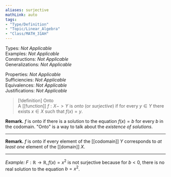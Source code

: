 ```yaml
---  
aliases: surjective  
mathLink: auto  
tags:  
- "Type/Definition"  
- "Topic/Linear_Algebra"  
- "Class/MATH_31AH"  
---  
```

Types: <i>Not Applicable</i>  
Examples: <i>Not Applicable</i>  
Constructions: <i>Not Applicable</i>  
Generalizations: <i>Not Applicable</i>  
  
Properties: <i>Not Applicable</i>  
Sufficiencies: <i>Not Applicable</i>  
Equivalences: <i>Not Applicable</i>  
Justifications: <i>Not Applicable</i>  
  
> [!definition] Onto  
> A [[function]] $f:X->Y$ is _onto_ (or _surjective_) if for every $y\in Y$ there exists $x\in X$ such that $f(x)=y$.  
  
**Remark.** $f$ is onto if there is a solution to the equation $f(x)=b$ for every $b$ in the codomain. "Onto" is a way to talk about the _existence of solutions_.  
  
---  
  
**Remark.** $f$ is onto if every element of the [[codomain]] $Y$ corresponds to _at least one_ element of the [[domain]] $X$.  
  
---  
  
*Example:* $F:\mathbb{R}\to\mathbb{R},f(x)=x^2$ is not surjective because for $b<0$, there is no real solution to the equation $b=x^2$.  
